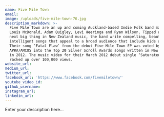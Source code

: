 ```yaml
---
name: Five Mile Town
email:
image: /uploads/five-mile-town-70.jpg
description_markdown: >-
  Five Mile Town are an up and coming Auckland-based Indie Folk band made up of
  Louis McDonald, Adam Quigley, Levi Heeringa and Ryan Wilson. Tipped as the
  next big thing in New Zealand music, the band write compelling, beautiful and
  intelligent songs that appeal to a broad audience that include kids and grans.
  Their song ‘Fatal Flaw’ from the debut Five Mile Town EP was voted by
  APRA/AMCOS into the Top 20 Silver Scroll Awards songs written in New Zealand
  in 2012. The music video for their March 2012 debut single ‘Saturated’ has
  racked up over 100,000 views.
website_url:
medium_url:
twitter_url:
facebook_url: 'https://www.facebook.com/fivemiletown/'
youtube_video_id:
github_username:
instagram_url:
linkedin_url:
---
```


Enter your description here...

